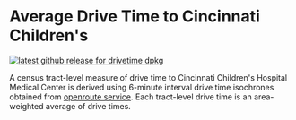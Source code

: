 # Average Drive Time to Cincinnati Children's

[![latest github release for drivetime dpkg](https://img.shields.io/github/v/release/geomarker-io/CODECtools?sort=date&filter=drivetime-*&display_name=tag&label=%5B%E2%98%B0%5D&labelColor=%238CB4C3&color=%23396175)](https://github.com/geomarker-io/CODECtools/releases?q=drivetime&expanded=false)

A census tract-level measure of drive time to Cincinnati Children's Hospital Medical Center is derived using 6-minute interval drive time isochrones obtained from [openroute service](https://classic-maps.openrouteservice.org/reach?n1=38.393339&n2=-95.339355&n3=5&b=0&i=0&j1=30&j2=15&k1=en-US&k2=km).
Each tract-level drive time is an area-weighted average of drive times.
